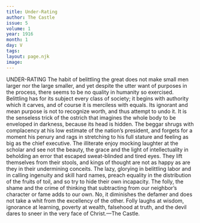 ```yaml
---
title: Under-Rating
author: The Castle
issue: 5
volume: 1
year: 1916
month: 1
day: V
tags:
layout: page.njk
image:
---
```

UNDER-RATING    The habit of belittling the great does not make small men larger nor the large smaller, and yet despite the utter want of purposes in the process, there seems to be no quality in humanity so exercised. Belittling has for its subject every class of society; it begins with authority which it carves, and of course it is merciless with equals. Its ignorant and mean purpose is not to recognize worth, and thus attempt to undo it. It is the senseless trick of the ostrich that imagines the whole body to be enveloped in darkness, because its head is hidden. The beggar shrugs with complacency at his low estimate of the nation’s president, and forgets for a moment his penury and rags in stretching to his full stature and feeling as big as the chief executive. The illiterate enjoy mocking laughter at the scholar and see not the beauty, the grace and the light of intellectuality in beholding an error that escaped sweat-blinded and tired eyes. They lift themselves from their stools, and kings of thought are not as happy as are they in their undermining conceits. The lazy, glorying in belittling labor and in calling ingenuity and skill hard names, preach equality in the distribution of the fruits of toil, and so try to hide their own incapacity.    The folly, the shame and the crime of thinking that subtracting from our neighbor’s character or fame adds to our own. No, it diminishes the defamer and does not take a whit from the excellency of the other.    Folly laughs at wisdom, ignorance at learning, poverty at wealth, falsehood at truth, and the devil dares to sneer in the very face of Christ.—The Castle. 

